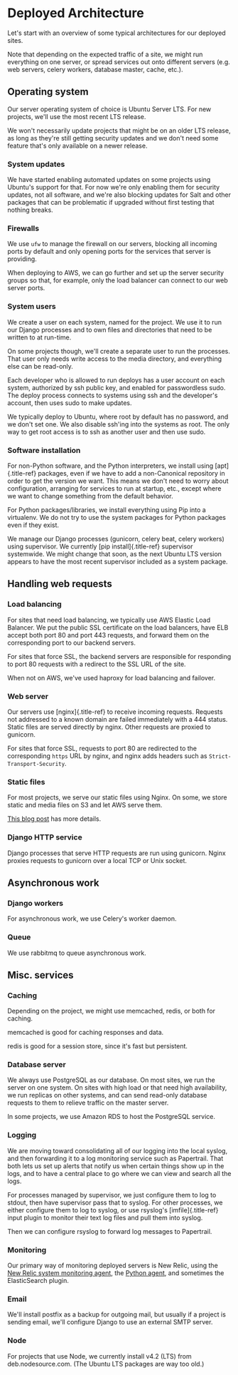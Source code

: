 Deployed Architecture
=====================

Let's start with an overview of some typical architectures for our
deployed sites.

Note that depending on the expected traffic of a site, we might run
everything on one server, or spread services out onto different servers
(e.g. web servers, celery workers, database master, cache, etc.).

Operating system
----------------

Our server operating system of choice is Ubuntu Server LTS. For new
projects, we'll use the most recent LTS release.

We won't necessarily update projects that might be on an older LTS
release, as long as they're still getting security updates and we
don't need some feature that's only available on a newer release.

### System updates

We have started enabling automated updates on some projects using
Ubuntu's support for that. For now we're only enabling them for
security updates, not all software, and we're also blocking updates for
Salt and other packages that can be problematic if upgraded without
first testing that nothing breaks.

### Firewalls

We use `ufw` to manage the firewall on our servers, blocking all
incoming ports by default and only opening ports for the services that
server is providing.

When deploying to AWS, we can go further and set up the server security
groups so that, for example, only the load balancer can connect to our
web server ports.

### System users

We create a user on each system, named for the project. We use it to run
our Django processes and to own files and directories that need to be
written to at run-time.

On some projects though, we'll create a separate user to run the
processes. That user only needs write access to the media directory, and
everything else can be read-only.

Each developer who is allowed to run deploys has a user account on each
system, authorized by ssh public key, and enabled for passwordless sudo.
The deploy process connects to systems using ssh and the developer's
account, then uses sudo to make updates.

We typically deploy to Ubuntu, where root by default has no password,
and we don't set one. We also disable ssh'ing into the systems as
root. The only way to get root access is to ssh as another user and then
use sudo.

### Software installation

For non-Python software, and the Python interpreters, we install using
[apt]{.title-ref} packages, even if we have to add a non-Canonical
repository in order to get the version we want. This means we don't
need to worry about configuration, arranging for services to run at
startup, etc., except where we want to change something from the default
behavior.

For Python packages/libraries, we install everything using Pip into a
virtualenv. We do not try to use the system packages for Python packages
even if they exist.

We manage our Django processes (gunicorn, celery beat, celery workers)
using supervisor. We currently [pip install]{.title-ref} supervisor
systemwide. We might change that soon, as the next Ubuntu LTS version
appears to have the most recent supervisor included as a system package.

Handling web requests
---------------------

### Load balancing

For sites that need load balancing, we typically use AWS Elastic Load
Balancer. We put the public SSL certificate on the load balancers, have
ELB accept both port 80 and port 443 requests, and forward them on the
corresponding port to our backend servers.

For sites that force SSL, the backend servers are responsible for
responding to port 80 requests with a redirect to the SSL URL of the
site.

When not on AWS, we've used haproxy for load balancing and failover.

### Web server

Our servers use [nginx]{.title-ref} to receive incoming requests.
Requests not addressed to a known domain are failed immediately with a
444 status. Static files are served directly by nginx. Other requests
are proxied to gunicorn.

For sites that force SSL, requests to port 80 are redirected to the
corresponding `https` URL by nginx, and nginx adds headers such as
`Strict-Transport-Security`.

### Static files

For most projects, we serve our static files using Nginx. On some, we
store static and media files on S3 and let AWS serve them.

[This blog
post](https://www.caktusgroup.com/blog/2014/11/10/Using-Amazon-S3-to-store-your-Django-sites-static-and-media-files/)
has more details.

### Django HTTP service

Django processes that serve HTTP requests are run using gunicorn. Nginx
proxies requests to gunicorn over a local TCP or Unix socket.

Asynchronous work
-----------------

### Django workers

For asynchronous work, we use Celery's worker daemon.

### Queue

We use rabbitmq to queue asynchronous work.

Misc. services
--------------

### Caching

Depending on the project, we might use memcached, redis, or both for
caching.

memcached is good for caching responses and data.

redis is good for a session store, since it's fast but persistent.

### Database server

We always use PostgreSQL as our database. On most sites, we run the
server on one system. On sites with high load or that need high
availability, we run replicas on other systems, and can send read-only
database requests to them to relieve traffic on the master server.

In some projects, we use Amazon RDS to host the PostgreSQL service.

### Logging

We are moving toward consolidating all of our logging into the local
syslog, and then forwarding it to a log monitoring service such as
Papertrail. That both lets us set up alerts that notify us when certain
things show up in the logs, and to have a central place to go where we
can view and search all the logs.

For processes managed by supervisor, we just configure them to log to
stdout, then have supervisor pass that to syslog. For other processes,
we either configure them to log to syslog, or use rsyslog's
[imfile]{.title-ref} input plugin to monitor their text log files and
pull them into syslog.

Then we can configure rsyslog to forward log messages to Papertrail.

### Monitoring

Our primary way of monitoring deployed servers is New Relic, using the
[New Relic system monitoring
agent](https://docs.newrelic.com/docs/servers/new-relic-servers-linux),
the [Python agent](http://newrelic.com/python), and sometimes the
ElasticSearch plugin.

### Email

We'll install postfix as a backup for outgoing mail, but usually if a
project is sending email, we'll configure Django to use an external
SMTP server.

### Node

For projects that use Node, we currently install v4.2 (LTS) from
deb.nodesource.com. (The Ubuntu LTS packages are way too old.)
